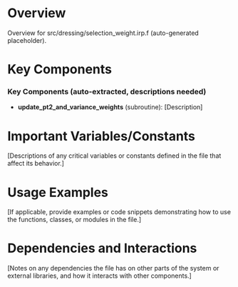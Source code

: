 # Overview

Overview for src/dressing/selection_weight.irp.f (auto-generated placeholder).

# Key Components

### Key Components (auto-extracted, descriptions needed)
- **update_pt2_and_variance_weights** (subroutine): [Description]

# Important Variables/Constants

[Descriptions of any critical variables or constants defined in the file that affect its behavior.]

# Usage Examples

[If applicable, provide examples or code snippets demonstrating how to use the functions, classes, or modules in the file.]

# Dependencies and Interactions

[Notes on any dependencies the file has on other parts of the system or external libraries, and how it interacts with other components.]
